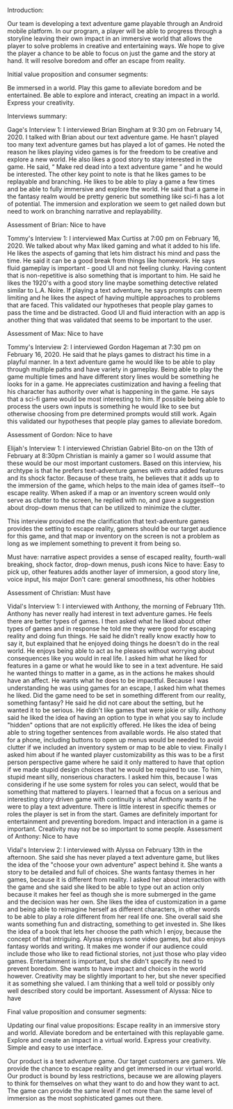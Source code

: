 Introduction:

Our team is developing a text adventure game playable through an Android mobile platform. In our program, a player will be able to progress through a storyline leaving their own impact in an immersive world that allows the player to solve problems in creative and entertaining ways. We hope to give the player a chance to be able to focus on just the game and the story at hand. It will resolve boredom and offer an escape from reality.

Initial value proposition and consumer segments:

Be immersed in a world.
Play this game to alleviate boredom and be entertained.
Be able to explore and interact, creating an impact in a world.
Express your creativity.

Interviews summary:

Gage's Interview 1:
I interviewed Brian Bingham at 9:30 pm on February 14, 2020. I talked with Brian about our text adventure game. He hasn’t played too many text adventure games but has played a lot of games. He noted the reason he likes playing video games is for the freedom to be creative and explore a new world. He also likes a good story to stay interested in the game. He said, “ Make red dead into a text adventure game ” and he would be interested. The other key point to note is that he likes games to be replayable and branching. He likes to be able to play a game a few times and be able to fully immersive and explore the world. He said that a game in the fantasy realm would be pretty generic but something like sci-fi has a lot of potential. The immersion and exploration we seem to get nailed down but need to work on branching narrative and replayability.

Assessment of Brian: Nice to have

Tommy's Interview 1: I interviewed Max Curtiss at 7:00 pm on February 16, 2020. We talked about why Max liked gaming and what it added to his life. He likes the aspects of gaming that lets him distract his mind and pass the time. He said it can be a good break from things like homework. He says fluid gameplay is important - good UI and not feeling clunky. Having content that is non-repetitive is also something that is important to him. He said he likes the 1920's with a good story line maybe something detective related similar to L.A. Noire. If playing a text adventure, he says prompts can seem limiting and he likes the aspect of having multiple approaches to problems that are faced. This validated our hypotheses that people play games to pass the time and be distracted. Good UI and fluid interaction with an app is another thing that was validated that seems to be important to the user.

Assessment of Max: Nice to have

Tommy's Interview 2: I interviewed Gordon Hageman at 7:30 pm on February 16, 2020. He said that he plays games to distract his time in a playful manner. In a text adventure game he would like to be able to play through multiple paths and have variety in gameplay. Being able to play the game multiple times and have different story lines would be something he looks for in a game. He appreciates custimization and having a feeling that his character has authority over what is happening in the game. He says that a sci-fi game would be most interesting to him. If possible being able to process the users own inputs is something he would like to see but otherwise choosing from pre determined prompts would still work. Again this validated our hypotheses that people play games to alleviate boredom.

Assessment of Gordon: Nice to have


Elijah's Interview 1: I interviewed Christian Gabriel Bito-on on the 13th of February at 8:30pm Christian is mainly a gamer so I would assume that these would be our most important customers. Based on this interview, his archtype is that he prefers text-adventure games with extra added features and its shock factor. Because of these traits, he believes that it adds up to the immersion of the game, which helps to the main idea of games itself--to escape reality. When asked if a map or an inventory screen would only serve as clutter to the screen, he replied with no, and gave a suggestion about drop-down menus that can be utilized to minimize the clutter.

This interview provided me the clarification that text-adventure games provides the setting to escape reality, gamers should be our target audience for this game, and that map or inventory on the screen is not a problem as long as we implement something to prevent it from being so.

Must have: narrative aspect provides a sense of escaped reality, fourth-wall breaking, shock factor, drop-down menus, push icons
Nice to have: Easy to pick up, other features adds another layer of immersion, a good story line, voice input, his major
Don't care: general smoothness, his other hobbies

Assessment of Christian: Must have

Vidal's Interview 1:
I interviewed with Anthony, the morning of February 11th. Anthony has never really had interest in text adventure games. He feels there are better types of games. I then asked what he liked about other types of games and in response he told me they were good for escaping reality and doing fun things. He said he didn't really know exactly how to say it, but explained that he enjoyed doing things he doesn't do in the real world. He enjoys being able to act as he pleases without worrying about consequences like you would in real life. I asked him what he liked for features in a game or what he would like to see in a text adventure. He said he wanted things to matter in a game, as in the actions he makes should have an affect. He wants what he does to be impactful. Because I was understanding he was using games for an escape, I asked him what themes he liked. Did the game need to be set in something different from our reality, something fantasy? He said he did not care about the setting, but he wanted it to be serious. He didn't like games that were jokie or silly. Anthony said he liked the idea of having an option to type in what you say to include "hidden" options that are not explicitly offered. He likes the idea of being able to string together sentences from available words. He also stated that for a phone, including buttons to open up menus would be needed to avoid clutter if we included an inventory system or map to be able to view. Finally I asked him about if he wanted player customizability as this was to be a first person perspective game where he said it only mattered to have that option if we made stupid design choices that he would be required to use. To him, stupid meant silly, nonserious characters. I asked him this, because I was considering if he use some system for roles you can select, would that be something that mattered to players.
I learned that a focus on a serious and interesting story driven game with continuity is what Anthony wants if he were to play a text adventure. There is little interest in specific themes or roles the player is set in from the start. 
Games are definitely important for entertainment and preventing boredom. Impact and interaction in a game is important. Creativity may not be so important to some people.
Assessment of Anthony: Nice to have

Vidal's Interview 2:
I interviewed with Alyssa on February 13th in the afternoon. She said she has never played a text adventure game, but likes the idea of the "choose your own adventure" aspect behind it. She wants a story to be detailed and full of choices. She wants fantasy themes in her games, because it is different from reality. I asked her about interaction with the game and she said she liked to be able to type out an action only because it makes her feel as though she is more submerged in the game and the decision was her own. She likes the idea of customization in a game and being able to reimagine herself as different characters, in other words to be able to play a role different from her real life one. She overall said she wants something fun and distracting, something to get invested in.
She likes the idea of a book that lets her choose the path which I enjoy, because the concept of that intriguing. Alyssa enjoys some video games, but also enjoys fantasy worlds and writing. It makes me wonder if our audience could include those who like to read fictional stories, not just those who play video games.
Entertainment is important, but she didn't specify its need to prevent boredom. She wants to have impact and choices in the world however. Creativity may be slightly important to her, but she never specified it as something she valued. I am thinking that a well told or possibly only well described story could be important.
Assessment of Alyssa: Nice to have

Final value proposition and consumer segments:

Updating our final value propositions:
Escape reality in an immersive story and world.
Alleviate boredom and be entertained with this replayable game.
Explore and create an impact in a virtual world.
Express your creativity.
Simple and easy to use interface.

Our product is a text adventure game. Our target customers are gamers. We provide the chance to escape reality and get immersed in our virtual world. Our product is bound by less restrictions, because we are allowing players to think for themselves on what they want to do and how they want to act. The game can provide the same level if not more than the same level of immersion as the most sophisticated games out there.
